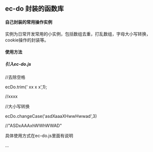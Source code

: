 ## ec-do  封装的函数库

#### 自己封装的常用操作实例
实例为日常开发常用的小实例，包括数组去重，打乱数组，字母大小写转换，cookie操作的封装等。

#### 使用方法
##### 引入ec-do.js
//去除空格

ecDo.trim(' xx x x',1);

//xxxx


//大小写转换

ecDo.changeCase('asdXaaaXHwwHwwad',3)

//"ASDxAAAxhWWhWWAD"

具体使用方式在ec-do.js里面有说明

...